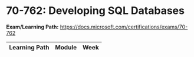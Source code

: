 # 70-762: Developing SQL Databases

**Exam/Learning Path:** https://docs.microsoft.com/certifications/exams/70-762

| **Learning Path** | **Module** | **Week** |
|-|-|-|
